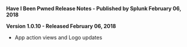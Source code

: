 **Have I Been Pwned Release Notes - Published by Splunk February 06, 2018**


**Version 1.0.10 - Released February 06, 2018**

* App action views and Logo updates
